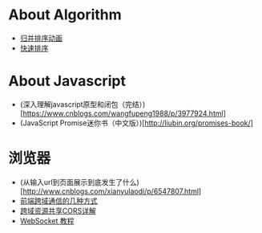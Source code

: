 # About Algorithm

* [归并排序动画](http://bubkoo.com/2014/01/15/sort-algorithm/merge-sort/)
* [快速排序](http://www.ruanyifeng.com/blog/2011/04/quicksort_in_javascript.html)


# About Javascript

* (深入理解javascript原型和闭包（完结）)[https://www.cnblogs.com/wangfupeng1988/p/3977924.html]
* (JavaScript Promise迷你书（中文版）)[http://liubin.org/promises-book/]

# 浏览器

* (从输入url到页面展示到底发生了什么)[http://www.cnblogs.com/xianyulaodi/p/6547807.html]
* [前端跨域通信的几种方式](https://www.cnblogs.com/smyhvae/p/8523576.html)
* [跨域资源共享CORS详解](http://www.ruanyifeng.com/blog/2016/04/cors.html)
* [WebSocket 教程](http://www.ruanyifeng.com/blog/2017/05/websocket.html)




